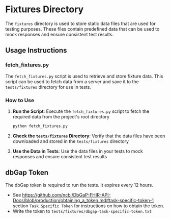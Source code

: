 # Fixtures Directory

The `fixtures` directory is used to store static data files that are used for testing purposes. These files contain predefined data that can be used to mock responses and ensure consistent test results.

## Usage Instructions

### fetch_fixtures.py

The `fetch_fixtures.py` script is used to retrieve and store fixture data. This script can be used to fetch data from a server and save it to the `tests/fixtures` directory for use in tests.

### How to Use

1. **Run the Script**: Execute the `fetch_fixtures.py` script to fetch the required data from the project's root directory
    ```bash
    python fetch_fixtures.py
    ```
   

2. **Check the `tests/fixtures` Directory**: Verify that the data files have been downloaded and stored in the `tests/fixtures` directory

3. **Use the Data in Tests**: Use the data files in your tests to mock responses and ensure consistent test results

## dbGap Token
The dbGap token is required to run the tests.  It expires every 12 hours.
* See https://github.com/ncbi/DbGaP-FHIR-API-Docs/blob/production/obtaining_a_token.md#task-specific-token-1 section `Task Specific Token` for instructions on how to obtain the token.
* Write the token to `tests/fixtures/dbgap-task-specific-token.txt`



